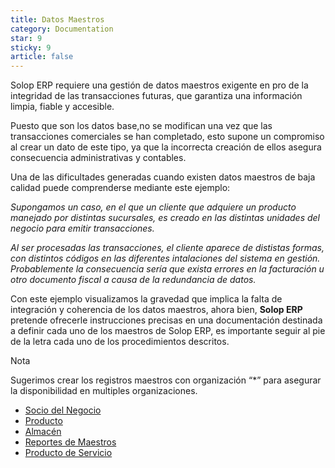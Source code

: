 ```yaml
---
title: Datos Maestros
category: Documentation
star: 9
sticky: 9
article: false
---
```


Solop ERP requiere una gestión de datos maestros exigente en pro de la integridad de las transacciones futuras, que garantiza una información limpia, fiable y accesible.

Puesto que son los datos base,no se modifican una vez que las transacciones comerciales se han completado, esto supone un compromiso al crear un dato de este tipo, ya que la incorrecta creación de ellos asegura consecuencia administrativas y contables.

Una de las dificultades generadas cuando existen datos maestros de baja calidad puede comprenderse mediante este ejemplo:

_Supongamos un caso, en el que un cliente que adquiere un producto manejado por distintas sucursales, es creado en las distintas unidades del negocio para emitir transacciones._

_Al ser procesadas las transacciones, el cliente aparece de dististas formas, con distintos códigos en las diferentes intalaciones del sistema en gestión. Probablemente la consecuencia sería que exista errores en la facturación u otro documento fiscal a causa de la redundancia de datos._

Con este ejemplo visualizamos la gravedad que implica la falta de integración y coherencia de los datos maestros, ahora bien, **Solop ERP** pretende ofrecerle instrucciones precisas en una documentación destinada a definir cada uno de los maestros de Solop ERP, es importante seguir al pie de la letra cada uno de los procedimientos descritos.

Nota

Sugerimos crear los registros maestros con organización “\*” para asegurar la disponibilidad en multiples organizaciones.

- [Socio del Negocio](business-partner)
- [Producto](product)
- [Almacén](warehouse)
- [Reportes de Maestros](reports)
- [Producto de Servicio](service-product)